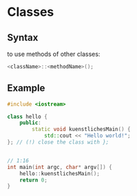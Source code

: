 # Classes
## Syntax 
to use methods of other classes:
```C++
<className>::<methodName>();
```

## Example
```c++
#include <iostream>

class hello {
    public:
        static void kuenstlichesMain() {
            std::cout << "Hello world!";    
}; // (!) close the class with };


// 1:16
int main(int argc, char* argv[]) {
    hello::kuenstlichesMain();              
    return 0;
}
```